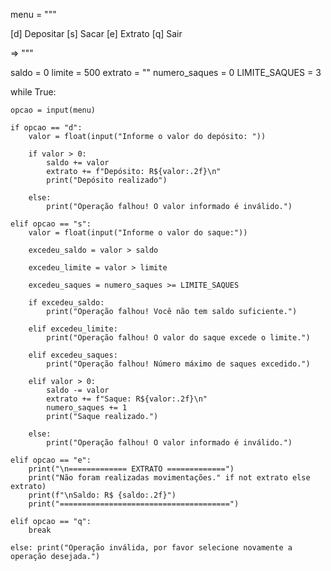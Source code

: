menu = """

[d] Depositar
[s] Sacar
[e] Extrato
[q] Sair

=> """

saldo = 0 
limite = 500
extrato = ""
numero_saques = 0 
LIMITE_SAQUES = 3

while True:

    opcao = input(menu)

    if opcao == "d":
        valor = float(input("Informe o valor do depósito: "))

        if valor > 0:
            saldo += valor
            extrato += f"Depósito: R${valor:.2f}\n"
            print("Depósito realizado")

        else:
            print("Operação falhou! O valor informado é inválido.")
    
    elif opcao == "s":
        valor = float(input("Informe o valor do saque:"))

        excedeu_saldo = valor > saldo

        excedeu_limite = valor > limite

        excedeu_saques = numero_saques >= LIMITE_SAQUES

        if excedeu_saldo:
            print("Operação falhou! Você não tem saldo suficiente.")

        elif excedeu_limite:
            print("Operação falhou! O valor do saque excede o limite.")
        
        elif excedeu_saques:
            print("Operação falhou! Número máximo de saques excedido.")

        elif valor > 0:
            saldo -= valor
            extrato += f"Saque: R${valor:.2f}\n"
            numero_saques += 1
            print("Saque realizado.")

        else:
            print("Operação falhou! O valor informado é inválido.")
    
    elif opcao == "e":
        print("\n============= EXTRATO =============")
        print("Não foram realizadas movimentações." if not extrato else extrato)
        print(f"\nSaldo: R$ {saldo:.2f}")
        print("======================================")

    elif opcao == "q":
        break

    else: print("Operação inválida, por favor selecione novamente a operação desejada.")
